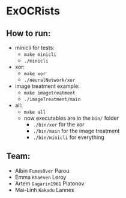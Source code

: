 # ExOCRists

## How to run:

- minicli for tests:
    - `make minicli`
    - `./minicli`
- xor:
    - `make xor`
    - `./neuralNetwork/xor`
- image treatment example:
    - `make imagetreatment`
    - `./imageTreatment/main`
- all:
    - `make all`
    - now executables are in the `bin/` folder
        - `./bin/xor`  for the xor
        - `./bin/main` for the image treatment
        - `./bin/minicli` for everything

## Team:

- Albin `FumesOver` Parou
- Emma `Rhaeven` Leroy 
- Artem `Gagarin1961` Platonov
- Mai-Linh `Kakadu` Lannes

